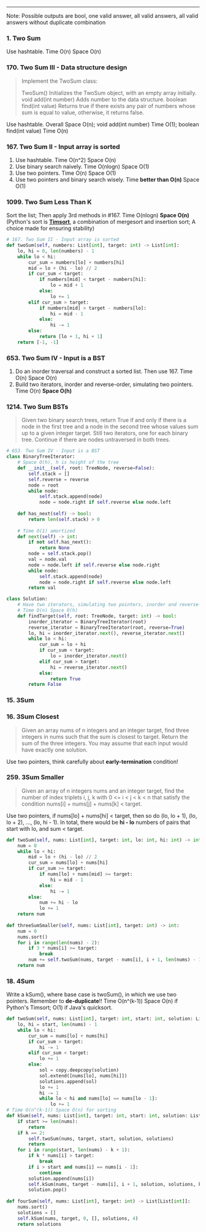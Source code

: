 ------
Note: Possible outputs are bool, one valid answer, all valid answers, all valid answers without duplicate combination
### 1. Two Sum
Use hashtable. Time O(n) Space O(n)

### 170. Two Sum III - Data structure design
> Implement the TwoSum class:
> 
> TwoSum() Initializes the TwoSum object, with an empty array initially.
> void add(int number) Adds number to the data structure.
> boolean find(int value) Returns true if there exists any pair of numbers whose sum is equal to value, otherwise, it returns false.  

Use hashtable. Overall Space O(n); void add(int number) Time O(1); boolean find(int value) Time O(n)

### 167. Two Sum II - Input array is sorted
1. Use hashtable. Time O(n^2) Space O(n)
2. Use binary search naively. Time O(nlogn) Space O(1)
3. Use two pointers. Time O(n) Space O(1)
4. Use two pointers and binary search wisely. Time **better than O(n)** Space O(1)

### 1099. Two Sum Less Than K
Sort the list; Then apply 3rd methods in #167. Time O(nlogn) **Space O(n)** (Python's sort is [**Timsort**](https://en.wikipedia.org/wiki/Timsort), a combination of mergesort and insertion sort; A choice made for ensuring stability)

```python
# 167. Two Sum II - Input array is sorted
def twoSum(self, numbers: List[int], target: int) -> List[int]:
    lo, hi = 0, len(numbers) - 1
    while lo < hi:
        cur_sum = numbers[lo] + numbers[hi]
        mid = lo + (hi - lo) // 2
        if cur_sum < target:
            if numbers[mid] < target - numbers[hi]:
                lo = mid + 1
            else:
                lo += 1
        elif cur_sum > target:
            if numbers[mid] > target - numbers[lo]:
                hi = mid - 1
            else:
                hi -= 1
        else:
            return [lo + 1, hi + 1]
    return [-1, -1]
```

### 653. Two Sum IV - Input is a BST
1. Do an inorder traversal and construct a sorted list. Then use 167. Time O(n) Space O(n)
2. Build two iterators, inorder and reverse-order, simulating two pointers. Time O(n) **Space O(h)**

### 1214. Two Sum BSTs
> Given two binary search trees, return True if and only if there is a node in the first tree and a node in the second tree whose values sum up to a given integer target.
Still two iterators, one for each binary tree. Continue if there are nodes untraversed in both trees.

```python
# 653. Two Sum IV - Input is a BST
class BinaryTreeIterator:
    # Space O(h), h is height of the tree
    def __init__(self, root: TreeNode, reverse=False):
        self.stack = []
        self.reverse = reverse
        node = root
        while node:
            self.stack.append(node)
            node = node.right if self.reverse else node.left
        
    def has_next(self) -> bool:
        return len(self.stack) > 0
    
    # Time O(1) amortized
    def next(self) -> int:
        if not self.has_next():
            return None
        node = self.stack.pop()
        val = node.val
        node = node.left if self.reverse else node.right
        while node:
            self.stack.append(node)
            node = node.right if self.reverse else node.left
        return val

class Solution:
    # Have two iterators, simulating two pointers, inorder and reverse-order.
    # Time O(n) Space O(h)
    def findTarget(self, root: TreeNode, target: int) -> bool:
        inorder_iterator = BinaryTreeIterator(root)
        reverse_iterator = BinaryTreeIterator(root, reverse=True)
        lo, hi = inorder_iterator.next(), reverse_iterator.next()
        while lo < hi:
            cur_sum = lo + hi
            if cur_sum < target:
                lo = inorder_iterator.next()
            elif cur_sum > target:
                hi = reverse_iterator.next()
            else:
                return True
        return False
```

### 15. 3Sum
### 16. 3Sum Closest
> Given an array nums of n integers and an integer target, find three integers in nums such that the sum is closest to target. Return the sum of the three integers. You may assume that each input would have exactly one solution.

Use two pointers, think carefully about **early-termination** condition!
### 259. 3Sum Smaller
> Given an array of n integers nums and an integer target, find the number of index triplets i, j, k with 0 <= i < j < k < n that satisfy the condition nums[i] + nums[j] + nums[k] < target.

Use two pointers, if nums[lo] + nums[hi] < target, then so do (lo, lo + 1), (lo, lo + 2), ..., (lo, hi - 1). In total, there would be **hi - lo** numbers of pairs that start with lo, and sum < target.
```python
def twoSum(self, nums: List[int], target: int, lo: int, hi: int) -> int:
    num = 0
    while lo < hi:
        mid = lo + (hi - lo) // 2
        cur_sum = nums[lo] + nums[hi]
        if cur_sum >= target:
            if nums[lo] + nums[mid] >= target:
                hi = mid - 1
            else:
                hi -= 1
        else:
            num += hi - lo
            lo += 1
    return num
        
def threeSumSmaller(self, nums: List[int], target: int) -> int:
    num = 0
    nums.sort()
    for i in range(len(nums) - 2):
        if 3 * nums[i] >= target:
            break
        num += self.twoSum(nums, target - nums[i], i + 1, len(nums) - 1)
    return num
```


### 18. 4Sum
Write a kSum(), where base case is twoSum(), in which we use two pointers.
Remember to **de-duplicate**!!
Time O(n^(k-1)) Space O(n) if Python's Timsort; O(1) if Java's quicksort.

```python
def twoSum(self, nums: List[int], target: int, start: int, solution: List[int], solutions: List[List[int]]):
    lo, hi = start, len(nums) - 1
    while lo < hi:
        cur_sum = nums[lo] + nums[hi]
        if cur_sum > target:
            hi -= 1
        elif cur_sum < target:
            lo += 1
        else:
            sol = copy.deepcopy(solution)
            sol.extend([nums[lo], nums[hi]])
            solutions.append(sol)
            lo += 1
            hi -= 1
            while lo < hi and nums[lo] == nums[lo - 1]:
                lo += 1
# Time O(n^(k-1)) Space O(n) for sorting
def kSum(self, nums: List[int], target: int, start: int, solution: List[int], solutions: List[List[int]], k: int):
    if start >= len(nums):
        return
    if k == 2:
        self.twoSum(nums, target, start, solution, solutions)
        return
    for i in range(start, len(nums) - k + 1):
        if k * nums[i] > target:
            break
        if i > start and nums[i] == nums[i - 1]:
            continue
        solution.append(nums[i])
        self.kSum(nums, target - nums[i], i + 1, solution, solutions, k - 1)
        solution.pop()
    
def fourSum(self, nums: List[int], target: int) -> List[List[int]]:
    nums.sort()
    solutions = []
    self.kSum(nums, target, 0, [], solutions, 4)
    return solutions
```
